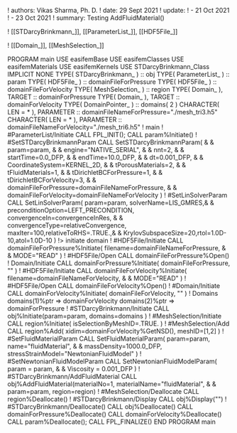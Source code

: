! authors: Vikas Sharma, Ph. D.
! date: 29 Sept 2021
! update:
!   - 21 Oct 2021
!   - 23 Oct 2021
! summary: Testing AddFluidMaterial()

! [[STDarcyBrinkmann_]], [[ParameterList_]], [[HDF5File_]]

! [[Domain_]], [[MeshSelection_]]

PROGRAM main
USE easifemBase
USE easifemClasses
USE easifemMaterials
USE easifemKernels
USE STDarcyBrinkmann_Class
IMPLICIT NONE
TYPE( STDarcyBrinkmann_ ) :: obj
TYPE( ParameterList_ ) :: param
TYPE( HDF5File_ ) :: domainFileForPressure
TYPE( HDF5File_ ) :: domainFileForVelocity
TYPE( MeshSelection_ ) :: region
TYPE( Domain_ ), TARGET :: domainForPressure
TYPE( Domain_ ), TARGET :: domainForVelocity
TYPE( DomainPointer_ ) :: domains( 2 )
CHARACTER( LEN = * ), PARAMETER :: domainFileNameForPressure="./mesh_tri3.h5"
CHARACTER( LEN = * ), PARAMETER :: domainFileNameForVelocity="./mesh_tri6.h5"
! main
! #ParameterList/Initiate
CALL FPL_INIT(); CALL param%Initiate()
! #SetSTDarcyBrinkmannParam
CALL SetSTDarcyBrinkmannParam( &
  & param=param, &
  & engine="NATIVE_SERIAL", &
  & nnt=2, &
  & startTime=0.0_DFP, &
  & endTime=10.0_DFP, &
  & dt=0.001_DFP, &
  & CoordinateSystem=KERNEL_2D, &
  & tPorousMaterials=2, &
  & tFluidMaterials=1, &
  & tDirichletBCForPressure=1, &
  & tDirichletBCForVelocity=3, &
  & domainFileForPressure=domainFileNameForPressure, &
  & domainFileForVelocity=domainFileNameForVelocity )
! #SetLinSolverParam
CALL SetLinSolverParam( param=param, solverName=LIS_GMRES,&
  & preconditionOption=LEFT_PRECONDITION, convergenceIn=convergenceInRes, &
  & convergenceType=relativeConvergence, maxIter=100,relativeToRHS=.TRUE.,&
  & KrylovSubspaceSize=20,rtol=1.0D-10,atol=1.0D-10 )
!> initiate domain
! #HDF5File/Initiate
CALL domainFileForPressure%Initiate( filename=domainFileNameForPressure, &
  & MODE="READ" )
! #HDF5File/Open
CALL domainFileForPressure%Open()
! Domain/Initiate
CALL domainForPressure%Initiate( domainFileForPressure, "" )
! #HDF5File/Initiate
CALL domainFileForVelocity%Initiate( filename=domainFileNameForVelocity, &
  & MODE="READ" )
! #HDF5File/Open
CALL domainFileForVelocity%Open()
! #Domain/Initiate
CALL domainForVelocity%Initiate( domainFileForVelocity, "" )
! Domains
domains(1)%ptr => domainForVelocity
domains(2)%ptr => domainForPressure
! #STDarcyBrinkmann/Initiate
CALL obj%Initiate(param=param, domains=domains )
! #MeshSelection/Initiate
CALL region%Initiate( isSelectionByMeshID=.TRUE. )
! #MeshSelection/Add
CALL region%Add( xidim=domainForVelocity%GetNSD(), meshID=[1,2] )
! #SetFluidMaterialParam
CALL SetFluidMaterialParam( param=param, name="fluidMaterial", &
  & massDensity=1000.0_DFP, stressStrainModel="NewtonianFluidModel" )
! #SetNewtonianFluidModelParam
CALL SetNewtonianFluidModelParam( param = param,  &
  & Viscosity = 0.001_DFP )
! #STDarcyBrinkmann/AddFluidMaterial
CALL obj%AddFluidMaterial(materialNo=1, materialName="fluidMaterial", &
  & param=param, region=region)
! #MeshSelection/Deallocate
CALL region%Deallocate()
! #STDarcyBrinkmann/Display
CALL obj%Display("")
! #STDarcyBrinkmann/Deallocate()
CALL obj%Deallocate()
CALL domainForPressure%Deallocate()
CALL domainForVelocity%Deallocate()
CALL param%Deallocate(); CALL FPL_FINALIZE()
END PROGRAM main

